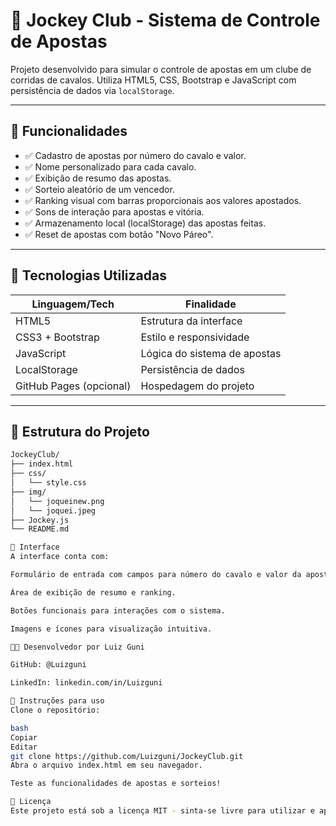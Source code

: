 # 🏇 Jockey Club - Sistema de Controle de Apostas

Projeto desenvolvido para simular o controle de apostas em um clube de corridas de cavalos. Utiliza HTML5, CSS, Bootstrap e JavaScript com persistência de dados via `localStorage`.

---

## 🔧 Funcionalidades

- ✅ Cadastro de apostas por número do cavalo e valor.
- ✅ Nome personalizado para cada cavalo.
- ✅ Exibição de resumo das apostas.
- ✅ Sorteio aleatório de um vencedor.
- ✅ Ranking visual com barras proporcionais aos valores apostados.
- ✅ Sons de interação para apostas e vitória.
- ✅ Armazenamento local (localStorage) das apostas feitas.
- ✅ Reset de apostas com botão "Novo Páreo".

---

## 🧠 Tecnologias Utilizadas

| Linguagem/Tech | Finalidade |
|----------------|------------|
| HTML5          | Estrutura da interface |
| CSS3 + Bootstrap | Estilo e responsividade |
| JavaScript     | Lógica do sistema de apostas |
| LocalStorage   | Persistência de dados |
| GitHub Pages (opcional) | Hospedagem do projeto |

---

## 📁 Estrutura do Projeto

```bash
JockeyClub/
├── index.html
├── css/
│   └── style.css
├── img/
│   └── joqueinew.png
│   └── joquei.jpeg
├── Jockey.js
└── README.md

🎨 Interface
A interface conta com:

Formulário de entrada com campos para número do cavalo e valor da aposta.

Área de exibição de resumo e ranking.

Botões funcionais para interações com o sistema.

Imagens e ícones para visualização intuitiva.

🧑‍💻 Desenvolvedor por Luiz Guni

GitHub: @Luizguni

LinkedIn: linkedin.com/in/Luizguni

📌 Instruções para uso
Clone o repositório:

bash
Copiar
Editar
git clone https://github.com/Luizguni/JockeyClub.git
Abra o arquivo index.html em seu navegador.

Teste as funcionalidades de apostas e sorteios!

📝 Licença
Este projeto está sob a licença MIT - sinta-se livre para utilizar e aprimorar!
